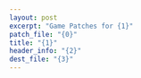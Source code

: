 ```yaml
---
layout: post
excerpt: "Game Patches for {1}"
patch_file: "{0}"
title: "{1}"
header_info: "{2}"
dest_file: "{3}"
---
```


